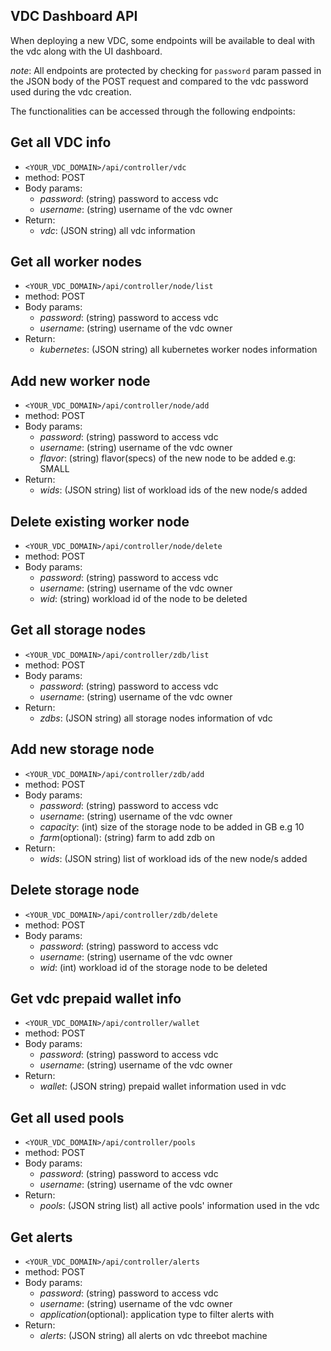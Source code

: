 ## VDC Dashboard API

When deploying a new VDC, some endpoints will be available to deal with the vdc along with the UI dashboard.

*note*: All endpoints are protected by checking for `password` param passed in the JSON body of the POST request and compared to the vdc password used during the vdc creation.

The functionalities can be accessed through the following endpoints:


## Get all VDC info

- `<YOUR_VDC_DOMAIN>/api/controller/vdc`
- method: POST
- Body params:
    - *password*: (string) password to access vdc
    - *username*: (string) username of the vdc owner
- Return:
    - *vdc*: (JSON string) all vdc information


## Get all worker nodes

- `<YOUR_VDC_DOMAIN>/api/controller/node/list`
- method: POST
- Body params:
    - *password*: (string) password to access vdc
    - *username*: (string) username of the vdc owner
- Return:
    - *kubernetes*: (JSON string) all kubernetes worker nodes information

## Add new worker node

- `<YOUR_VDC_DOMAIN>/api/controller/node/add`
- method: POST
- Body params:
    - *password*: (string) password to access vdc
    - *username*: (string) username of the vdc owner
    - *flavor*: (string) flavor(specs) of the new node to be added e.g: SMALL
- Return:
    - *wids*: (JSON string) list of workload ids of the new node/s added


## Delete existing worker node
- `<YOUR_VDC_DOMAIN>/api/controller/node/delete`
- method: POST
- Body params:
    - *password*: (string) password to access vdc
    - *username*: (string) username of the vdc owner
    - *wid*: (string) workload id of the node to be deleted


## Get all storage nodes

- `<YOUR_VDC_DOMAIN>/api/controller/zdb/list`
- method: POST
- Body params:
    - *password*: (string) password to access vdc
    - *username*: (string) username of the vdc owner
- Return:
    - *zdbs*: (JSON string) all storage nodes information of vdc


## Add new storage node

- `<YOUR_VDC_DOMAIN>/api/controller/zdb/add`
- method: POST
- Body params:
    - *password*: (string) password to access vdc
    - *username*: (string) username of the vdc owner
    - *capacity*: (int) size of the storage node to be added in GB e.g 10
    - *farm*(optional): (string) farm to add zdb on
- Return:
    - *wids*: (JSON string) list of workload ids of the new node/s added


## Delete storage node

- `<YOUR_VDC_DOMAIN>/api/controller/zdb/delete`
- method: POST
- Body params:
    - *password*: (string) password to access vdc
    - *username*: (string) username of the vdc owner
    - *wid*: (int) workload id of the storage node to be deleted


## Get vdc prepaid wallet info

- `<YOUR_VDC_DOMAIN>/api/controller/wallet`
- method: POST
- Body params:
    - *password*: (string) password to access vdc
    - *username*: (string) username of the vdc owner
- Return:
    - *wallet*: (JSON string) prepaid wallet information used in vdc


## Get all used pools
- `<YOUR_VDC_DOMAIN>/api/controller/pools`
- method: POST
- Body params:
    - *password*: (string) password to access vdc
    - *username*: (string) username of the vdc owner
- Return:
    - *pools*: (JSON string list) all active pools' information used in the vdc


## Get alerts
- `<YOUR_VDC_DOMAIN>/api/controller/alerts`
- method: POST
- Body params:
    - *password*: (string) password to access vdc
    - *username*: (string) username of the vdc owner
    - *application*(optional): application type to filter alerts with
- Return:
    - *alerts*: (JSON string) all alerts on vdc threebot machine
